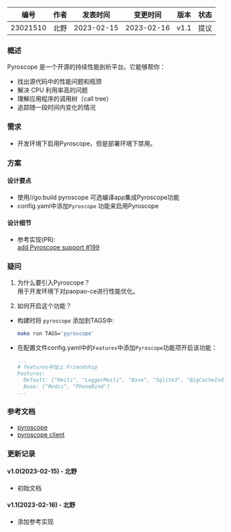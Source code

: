 | 编号 | 作者 | 发表时间 | 变更时间 | 版本 | 状态 |
| ----- | ----- | ----- | ----- | ----- | ----- |
| 23021510| 北野 | 2023-02-15 | 2023-02-16 | v1.1 | 提议 |

### 概述  
Pyroscope 是一个开源的持续性能剖析平台。它能够帮你：
* 找出源代码中的性能问题和瓶颈
* 解决 CPU 利用率高的问题
* 理解应用程序的调用树（call tree）
* 追踪随一段时间内变化的情况

### 需求   
* 开发环境下启用Pyroscope，但是部署环境下禁用。

### 方案  
#### 设计要点
* 使用//go:build pyroscope 可选编译app集成Pyroscope功能
* config.yaml中添加`Pyroscope` 功能来启用Pyroscope

#### 设计细节 
* 参考实现(PR):  
[add Pyroscope support #199](https://github.com/rocboss/paopao-ce/pull/199) 

### 疑问

1. 为什么要引入Pyroscope？      
用于开发环境下对paopao-ce进行性能优化。

2. 如何开启这个功能？
* 构建时将 `pyroscope` 添加到TAGS中:
    ```sh
    make run TAGS='pyroscope'   
    ```          
* 在配置文件config.yaml中的`Features`中添加`Pyroscope`功能项开启该功能：
    ```yaml
    ...
    # features中加上 Friendship
    Features:
      Default: ["Meili", "LoggerMeili", "Base", "Sqlite3", "BigCacheIndex", "MinIO", "Pyroscope"]
      Base: ["Redis", "PhoneBind"]
    ...
    ```

### 参考文档
* [pyroscope](https://github.com/pyroscope-io/pyroscope)
* [pyroscope client](https://github.com/pyroscope-io/client)

### 更新记录
#### v1.0(2023-02-15) - 北野
* 初始文档

#### v1.1(2023-02-16) - 北野
* 添加参考实现
